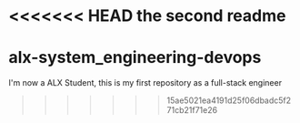 <<<<<<< HEAD
the second readme
=======
# alx-system_engineering-devops
I'm now a ALX Student, this is my first repository as a full-stack engineer
>>>>>>> 15ae5021ea4191d25f06dbadc5f271cb21f71e26
